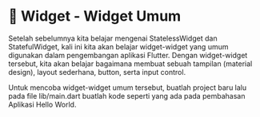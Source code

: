 # 📖 Widget - Widget Umum

Setelah sebelumnya kita belajar mengenai StatelessWidget dan StatefulWidget, kali ini kita akan belajar widget-widget yang umum digunakan dalam pengembangan aplikasi Flutter. Dengan widget-widget tersebut, kita akan belajar bagaimana membuat sebuah tampilan (material design), layout sederhana, button, serta input control.

Untuk mencoba widget-widget umum tersebut, buatlah project baru lalu pada file lib/main.dart buatlah kode seperti yang ada pada pembahasan Aplikasi Hello World.
